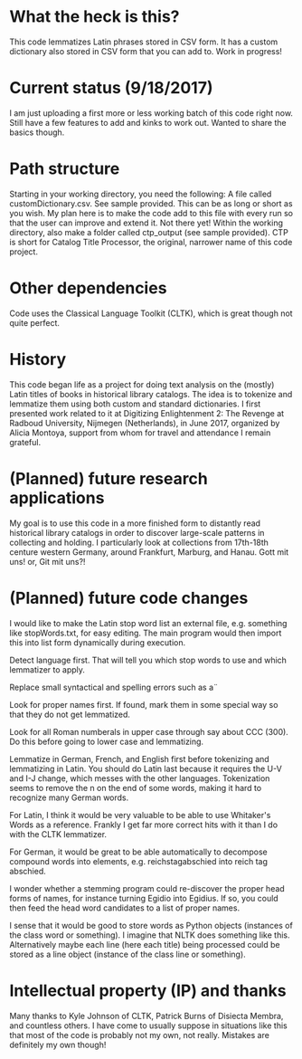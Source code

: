 # What the heck is this? 
This code lemmatizes Latin phrases stored in CSV form. It has a custom dictionary also stored in CSV form that you can add to. Work in progress!

# Current status (9/18/2017)
I am just uploading a first more or less working batch of this code right now. Still have a few features to add and kinks to work out. Wanted to share the basics though. 

# Path structure
Starting in your working directory, you need the following: A file called customDictionary.csv. See sample provided. This can be as long or short as you wish. My plan here is to make the code add to this file with every run so that the user can improve and extend it. Not there yet! Within the working directory, also make a folder called ctp_output (see sample provided). CTP is short for Catalog Title Processor, the original, narrower name of this code project. 

# Other dependencies
Code uses the Classical Language Toolkit (CLTK), which is great though not quite perfect. 

# History
This code began life as a project for doing text analysis on the (mostly) Latin titles of books in historical library catalogs. The idea is to tokenize and lemmatize them using both custom and standard dictionaries. I first presented work related to it at Digitizing Enlightenment 2: The Revenge at Radboud University, Nijmegen (Netherlands), in June 2017, organized by Alicia Montoya, support from whom for travel and attendance I remain grateful. 

# (Planned) future research applications
My goal is to use this code in a more finished form to distantly read historical library catalogs in order to discover large-scale patterns in collecting and holding. I particularly look at collections from 17th-18th centure western Germany, around Frankfurt, Marburg, and Hanau. Gott mit uns! or, Git mit uns?!

# (Planned) future code changes
I would like to make the Latin stop word list an external file, e.g. something like stopWords.txt, for easy editing. The main program would then import this into list form dynamically during execution. 

Detect language first. That will tell you which stop words to use and which lemmatizer to apply.

Replace small syntactical and spelling errors such as a¨

Look for proper names first. If found, mark them in some special way so that they do not get lemmatized.

Look for all Roman numberals in upper case through say about CCC (300). Do this before going to lower case and lemmatizing.

Lemmatize in German, French, and English first before tokenizing and lemmatizing in Latin. You should do Latin last because it requires the U-V and I-J change, which messes with the other languages. Tokenization seems to remove the n on the end of some words, making it hard to recognize many German words.

For Latin, I think it would be very valuable to be able to use Whitaker's Words as a reference. Frankly I get far more correct hits with it than I do with the CLTK lemmatizer.

For German, it would be great to be able automatically to decompose compound words into elements, e.g. reichstagabschied into reich tag abschied.

I wonder whether a stemming program could re-discover the proper head forms of names, for instance turning Egidio into Egidius. If so, you could then feed the head word candidates to a list of proper names.

I sense that it would be good to store words as Python objects (instances of the class word or something). I imagine that NLTK does something like this. Alternatively maybe each line (here each title) being processed could be stored as a line object (instance of the class line or something).


# Intellectual property (IP) and thanks
Many thanks to Kyle Johnson of CLTK, Patrick Burns of Disiecta Membra, and countless others. I have come to usually suppose in situations like this that most of the code is probably not my own, not really. Mistakes are definitely my own though!
